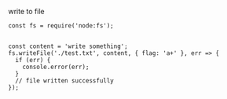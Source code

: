 write to file 

    const fs = require('node:fs');

   
    const content = 'write something';
    fs.writeFile('./test.txt', content, { flag: 'a+' }, err => {
      if (err) {
        console.error(err);
      }
      // file written successfully
    });